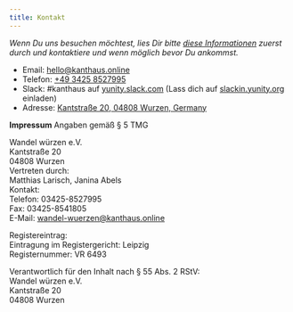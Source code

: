 ```yaml
---
title: Kontakt
---
```

*Wenn Du uns besuchen möchtest, lies Dir bitte [diese Informationen](../about/visiting) zuerst durch und kontaktiere und wenn möglich bevor Du ankommst.*

- Email: <a href=mailto:hello@kanthaus.online>hello@kanthaus.online</a>
- Telefon: <a href="tel:+4934258527995">+49 3425 8527995</a>
- Slack: #kanthaus auf [yunity.slack.com](https://yunity.slack.com) (Lass dich auf [slackin.yunity.org](https://slackin.yunity.org) einladen)
- Adresse: [Kantstraße 20, 04808 Wurzen, Germany](https://www.openstreetmap.org/search?query=20%20kantstrasse%20wurzen#map=19/51.36711/12.74075&layers=N?target=_blank)


**Impressum**
Angaben gemäß § 5 TMG

Wandel würzen e.V.  
Kantstraße 20  
04808 Wurzen  
Vertreten durch:  
Matthias Larisch, Janina Abels  
Kontakt:  
Telefon: 03425-8527995  
Fax: 03425-8541805  
E-Mail: wandel-wuerzen@kanthaus.online

Registereintrag:  
Eintragung im Registergericht: Leipzig  
Registernummer: VR 6493

Verantwortlich für den Inhalt nach § 55 Abs. 2 RStV:  
Wandel würzen e.V.  
Kantstraße 20  
04808 Wurzen
